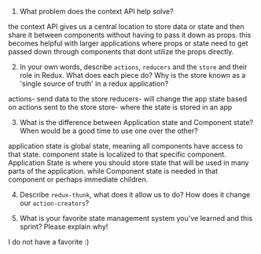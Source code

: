 1. What problem does the context API help solve?

the context API gives us a central location to store data or state and then share it between components without having to pass it down as props. this becomes helpful with larger applications where props or state need to get passed down through components that dont utilize the props directly. 



2. In your own words, describe `actions`, `reducers` and the `store` and their role in Redux. What does each piece do? Why is the store known as a 'single source of truth' in a redux application?

actions- send data to the store
reducers- will change the app state based on actions sent to the store
store- where the state is stored in an app

3. What is the difference between Application state and Component state? When would be a good time to use one over the other?

application state is global state, meaning all components have access to that state.
component state is localized to that specific component. Application State is where you should store state that will be used in many parts of the application. while Component state is needed in that component or perhaps immediate children.


4. Describe `redux-thunk`, what does it allow us to do? How does it change our `action-creators`?


5. What is your favorite state management system you've learned and this sprint? Please explain why!

I do not have a favorite :)
